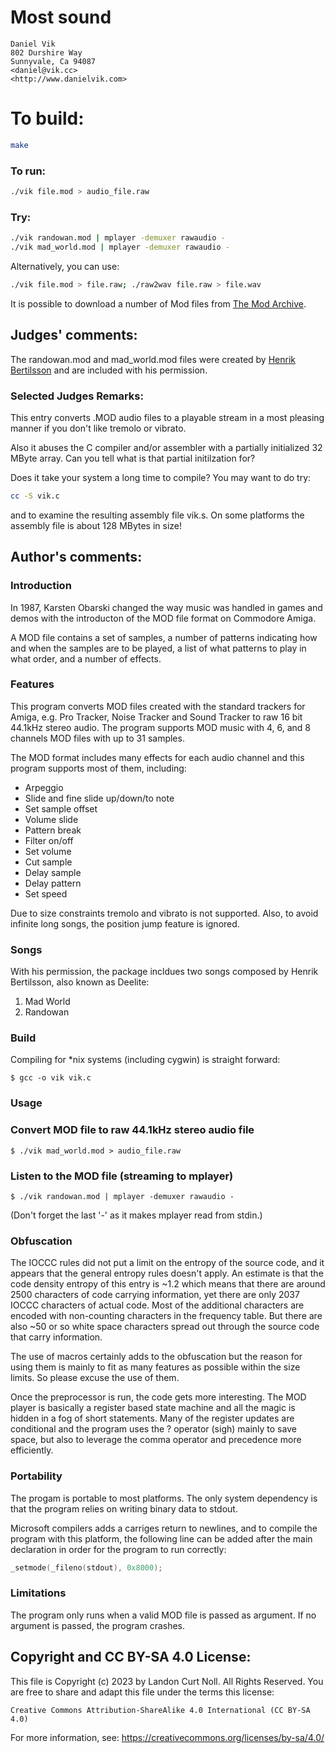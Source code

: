 # Most sound

    Daniel Vik  
    802 Durshire Way  
    Sunnyvale, Ca 94087  
    <daniel@vik.cc>  
    <http://www.danielvik.com>  

# To build:

```sh
make
```

### To run:

```sh
./vik file.mod > audio_file.raw
```

### Try:

```sh
./vik randowan.mod | mplayer -demuxer rawaudio -
./vik mad_world.mod | mplayer -demuxer rawaudio -
```

Alternatively, you can use:

```sh
./vik file.mod > file.raw; ./raw2wav file.raw > file.wav 
```

It is possible to download a number of Mod files from [The Mod Archive](http://modarchive.org).

## Judges' comments:

The randowan.mod and mad_world.mod files were created by
[Henrik Bertilsson](http://www.translucentboy.com) and
are included with his permission.

### Selected Judges Remarks:

This entry converts .MOD audio files to a playable stream
in a most pleasing manner if you don't like tremolo or vibrato.

Also it abuses the C compiler and/or assembler with a partially
initialized 32 MByte array.   Can you tell what is that partial
initilzation for?

Does it take your system a long time to compile?  You may want to do try:

```sh
cc -S vik.c
```

and to examine the resulting assembly file vik.s.  On some platforms
the assembly file is about 128 MBytes in size!

## Author's comments:

### Introduction

In 1987,  Karsten Obarski changed the way music was handled in games and
demos with the introducton of the MOD file format on Commodore Amiga.

A MOD file contains a set of samples,   a number of patterns  indicating
how and when the samples  are to be played,   a list of what patterns to
play in what order, and a number of effects.

### Features

This program converts MOD files  created  with the standard trackers for
Amiga,  e.g. Pro Tracker,  Noise Tracker and Sound Tracker to raw 16 bit
44.1kHz stereo audio.   The program  supports MOD music with 4, 6, and 8
channels MOD files with up to 31 samples.

The MOD format includes  many effects  for each  audio channel  and this
program supports most of them, including:

  * Arpeggio
  * Slide and fine slide up/down/to note
  * Set sample offset
  * Volume slide
  * Pattern break
  * Filter on/off
  * Set volume
  * Cut sample
  * Delay sample
  * Delay pattern
  * Set speed

Due to size constraints tremolo and vibrato is not supported.   Also, to
avoid infinite long songs, the position jump feature is ignored.

### Songs

With his permission, the package incldues two songs composed by Henrik
Bertilsson, also known as Deelite:

  1. Mad World
  2. Randowan


### Build

Compiling for *nix systems (including cygwin) is straight forward:

    $ gcc -o vik vik.c

### Usage

### Convert MOD file to raw 44.1kHz stereo audio file

    $ ./vik mad_world.mod > audio_file.raw

### Listen to the MOD file (streaming to mplayer)

    $ ./vik randowan.mod | mplayer -demuxer rawaudio -

(Don't forget the last '-' as it makes mplayer read from stdin.)

### Obfuscation

The IOCCC rules did not put a limit  on the entropy of the  source code,
and it appears that the general entropy rules doesn't apply. An estimate
is that the code density entropy of this entry is ~1.2 which means  that
there are around 2500 characters of code carrying information, yet there
are only 2037 IOCCC characters of actual code.    Most of the additional
characters are  encoded with  non-counting characters  in the  frequency
table.   But there are also ~50 or so  white space characters spread out
through the source code that carry information.

The use of macros  certainly adds  to the obfuscation but the reason for
using them is mainly to fit as many features as possible within the size
limits. So please excuse the use of them.

Once the preprocessor is run,  the code gets more interesting.   The MOD
player is basically a register based state machine and all the magic  is
hidden in a fog of short statements.   Many of the register  updates are
conditional  and the program  uses the ? operator (sigh) mainly  to save
space,   but also to leverage  the comma operator  and  precedence  more
efficiently.

### Portability

The progam is portable to most platforms.  The only system dependency is
that the program relies on writing binary data to stdout.

Microsoft compilers adds a carriges return to newlines,   and to compile
the program with this platform,   the following line  can be added after
the main declaration in order for the program to run correctly:

```c
_setmode(_fileno(stdout), 0x8000);
```

### Limitations

The program  only runs when  a valid  MOD file is passed as argument. If
no argument is passed, the program crashes.

## Copyright and CC BY-SA 4.0 License:

This file is Copyright (c) 2023 by Landon Curt Noll.  All Rights Reserved.
You are free to share and adapt this file under the terms this license:

    Creative Commons Attribution-ShareAlike 4.0 International (CC BY-SA 4.0)

For more information, see: https://creativecommons.org/licenses/by-sa/4.0/
